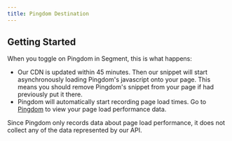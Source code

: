 ```yaml
---
title: Pingdom Destination
---
```


## Getting Started

When you toggle on Pingdom in Segment, this is what happens:

+ Our CDN is updated within 45 minutes. Then our snippet will start asynchronously loading Pingdom's javascript onto your page. This means you should remove Pingdom's snippet from your page if had previously put it there.
+ Pingdom will automatically start recording page load times. Go to [Pingdom](https://my.pingdom.com/rum) to view your page load performance data.

Since Pingdom only records data about page load performance, it does not collect any of the data represented by our API.
